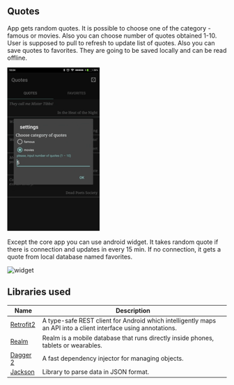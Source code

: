 ## Quotes

App gets random quotes. It is possible to choose one of the category - famous or movies. Also you can choose number of quotes obtained 1-10. User is supposed to pull to refresh to update list of quotes. Also you can save quotes to favorites. They are going to be saved locally and can be read offline. 

![main](/art/main.gif)

Except the core app you can use android widget. It takes random quote if there is connection and updates in every 15 min. If no connection, it gets a quote from local database named favorites.

![widget](/art/widget.gif)

## Libraries used
| Name            | Description                                                 |  
| ----            | ------------  
| [Retrofit2](http://square.github.io/retrofit/) |	A type-safe REST client for Android which intelligently maps an API into a client interface using annotations.
| [Realm](https://realm.io/) | Realm is a mobile database that runs directly inside phones, tablets or wearables.
| [Dagger 2](https://github.com/google/dagger/) | A fast dependency injector for managing objects.
| [Jackson](https://github.com/FasterXML/jackson-core) | Library to parse data in JSON format.
